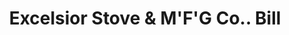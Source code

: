 ---
doi: 10.7916/D8NG62NC
date_other: '1932'
date_other_textual: '1932'
form: printed ephemera
genre:
- Invoices
name:
- Excelsior Stove & M'F'G Co.
object_in_context_url: https://biggert.cul.columbia.edu/items/view/ave_biggert_00271
subject_hierarchical_geographic:
- Quincy, Illinois, United States
subject_name:
- Excelsior Stove & M'F'G Co.
title: Excelsior Stove & M'F'G Co.. Bill
sort_title: Excelsior Stove & M'F'G Co.. Bill
call_number: ave_biggert_00271
coordinates:
- 39.93222222222222,-91.38861111111112
pid: ave_biggert_00271
identifiers: ave_biggert_00271
permalink: /biggert/ave_biggert_00271/
layout: iiif-image-page
---